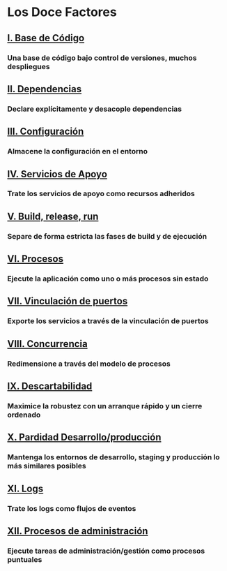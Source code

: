 Los Doce Factores
==================

## [I. Base de Código](./codebase)
### Una base de código bajo control de versiones, muchos despliegues

## [II. Dependencias](./dependencies)
### Declare explícitamente y desacople dependencias

## [III. Configuración](./config)
### Almacene la configuración en el entorno

## [IV. Servicios de Apoyo](./backing-services)
### Trate los servicios de apoyo como recursos adheridos

## [V. Build, release, run](./build-release-run)
### Separe de forma estricta las fases de build y de ejecución

## [VI. Procesos](./processes)
### Ejecute la aplicación como uno o más procesos sin estado

## [VII. Vinculación de puertos](./port-binding)
### Exporte los servicios a través de la vinculación de puertos

## [VIII. Concurrencia](./concurrency)
### Redimensione a través del modelo de procesos

## [IX. Descartabilidad](./disposability)
### Maximice la robustez con un arranque rápido y un cierre ordenado

## [X. Pardidad Desarrollo/producción](./dev-prod-parity)
### Mantenga los entornos de desarrollo, staging y producción lo más similares posibles

## [XI. Logs](./logs)
### Trate los logs como flujos de eventos

## [XII. Procesos de administración](./admin-processes)
### Ejecute tareas de administración/gestión como procesos puntuales
